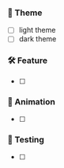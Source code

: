 ### 🌙 Theme
- [ ] light theme 
- [ ] dark theme

### 🛠️ Feature
- [ ] 

### 🎨 Animation
- [ ] 

### 🧪 Testing
- [ ] 